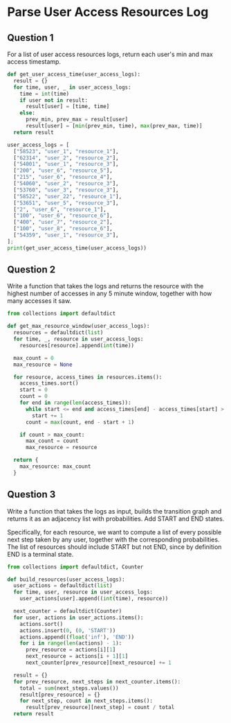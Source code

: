 # Parse User Access Resources Log

## Question 1

For a list of user access resources logs, return each user's min and max access timestamp.

```py
def get_user_access_time(user_access_logs):
  result = {}
  for time, user, _ in user_access_logs:
    time = int(time)
    if user not in result:
      result[user] = [time, time]
    else:
      prev_min, prev_max = result[user]
      result[user] = [min(prev_min, time), max(prev_max, time)]
  return result

user_access_logs = [
  ["58523", "user_1", "resource_1"],
  ["62314", "user_2", "resource_2"],
  ["54001", "user_1", "resource_3"],
  ["200", "user_6", "resource_5"],
  ["215", "user_6", "resource_4"],
  ["54060", "user_2", "resource_3"],
  ["53760", "user_3", "resource_3"],
  ["58522", "user_22", "resource_1"],
  ["53651", "user_5", "resource_3"],
  ["2", "user_6", "resource_1"],
  ["100", "user_6", "resource_6"],
  ["400", "user_7", "resource_2"],
  ["100", "user_8", "resource_6"],
  ["54359", "user_1", "resource_3"],
];
print(get_user_access_time(user_access_logs))
```

## Question 2

Write a function that takes the logs and returns the resource with the highest number of accesses in any 5 minute window, together with how many accesses it saw.

```py
from collections import defaultdict

def get_max_resource_window(user_access_logs):
  resources = defaultdict(list)
  for time, _, resource in user_access_logs:
    resources[resource].append(int(time))

  max_count = 0
  max_resource = None

  for resource, access_times in resources.items():
    access_times.sort()
    start = 0
    count = 0
    for end in range(len(access_times)):
      while start <= end and access_times[end] - access_times[start] > 300:
        start += 1
      count = max(count, end - start + 1)

    if count > max_count:
      max_count = count
      max_resource = resource

  return {
    max_resource: max_count
  }
```

## Question 3

Write a function that takes the logs as input, builds the transition graph and returns it as an adjacency list with probabilities. Add START and END states.

Specifically, for each resource, we want to compute a list of every possible next step taken by any user, together with the corresponding probabilities. The list of resources should include START but not END, since by definition END is a terminal state.

```py
from collections import defaultdict, Counter

def build_resources(user_access_logs):
  user_actions = defaultdict(list)
  for time, user, resource in user_access_logs:
    user_actions[user].append((int(time), resource))

  next_counter = defaultdict(Counter)
  for user, actions in user_actions.items():
    actions.sort()
    actions.insert(0, (0, 'START'))
    actions.append((float('inf'), 'END'))
    for i in range(len(actions) - 1):
      prev_resource = actions[i][1]
      next_resource = actions[i + 1][1]
      next_counter[prev_resource][next_resource] += 1

  result = {}
  for prev_resource, next_steps in next_counter.items():
    total = sum(next_steps.values())
    result[prev_resource] = {}
    for next_step, count in next_steps.items():
      result[prev_resource][next_step] = count / total
  return result
```

